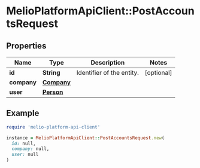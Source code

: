 # MelioPlatformApiClient::PostAccountsRequest

## Properties

| Name | Type | Description | Notes |
| ---- | ---- | ----------- | ----- |
| **id** | **String** | Identifier of the entity. | [optional] |
| **company** | [**Company**](Company.md) |  |  |
| **user** | [**Person**](Person.md) |  |  |

## Example

```ruby
require 'melio-platform-api-client'

instance = MelioPlatformApiClient::PostAccountsRequest.new(
  id: null,
  company: null,
  user: null
)
```


